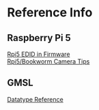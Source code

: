 # Reference Info
## Raspberry Pi 5
[Rpi5 EDID in Firmware](https://bradyte.github.io/rpi5/rpi5_edid_firmware)  
[Rpi5/Bookworm Camera Tips](https://bradyte.github.io/rpi5/camera_tips)  

## GMSL
[Datatype Reference](https://bradyte.github.io/gmsl/datatype_reference) 
